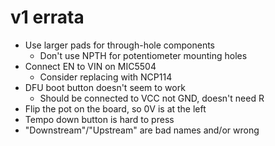 v1 errata
=========
- Use larger pads for through-hole components
    - Don't use NPTH for potentiometer mounting holes
- Connect EN to VIN on MIC5504
    - Consider replacing with NCP114
- DFU boot button doesn't seem to work
    - Should be connected to VCC not GND, doesn't need R
- Flip the pot on the board, so 0V is at the left
- Tempo down button is hard to press
- "Downstream"/"Upstream" are bad names and/or wrong
